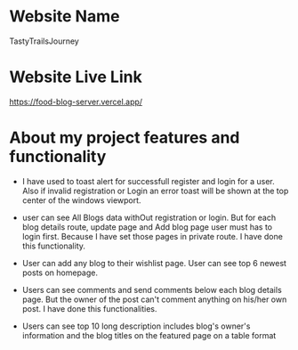 # Website Name 

TastyTrailsJourney

# Website Live Link

https://food-blog-server.vercel.app/

# About my project features and functionality

- I have used to toast alert for successfull register and login for a user. Also if invalid registration or Login an error toast will be shown at the top center of the windows viewport.

- user can see All Blogs data withOut registration or login. But for each blog details route, update page and Add blog page user must has to login first. Because I have set those pages in private route. I have done this functionality.

- User can add any blog to their wishlist page. User can see top 6 newest posts on homepage.

- Users can see comments and send comments below each blog details page. But the owner of the post can't comment anything on his/her own post. I have done this functionalities.

- Users can see top 10 long description includes blog's owner's information and the blog titles on the featured page on a table format


